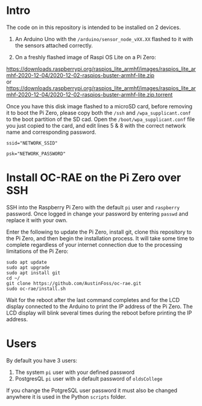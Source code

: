 # Intro
The code on in this repository is intended to be installed on 2 devices.  
1. An Arduino Uno with the `/arduino/sensor_node_vXX.XX` flashed to it with the sensors attached correctly.

2. On a freshly flashed image of Raspi OS Lite on a Pi Zero:  

https://downloads.raspberrypi.org/raspios_lite_armhf/images/raspios_lite_armhf-2020-12-04/2020-12-02-raspios-buster-armhf-lite.zip  
or  
https://downloads.raspberrypi.org/raspios_lite_armhf/images/raspios_lite_armhf-2020-12-04/2020-12-02-raspios-buster-armhf-lite.zip.torrent  

Once you have this disk image flashed to a microSD card, before removing it to boot the Pi Zero, please copy both the `/ssh` and `/wpa_supplicant.conf` to the boot partition of the SD cad. Open the `/boot/wpa_supplicant.conf` file you just copied to the card, and edit lines 5 & 8 with the correct network name and corresponding password.  

`ssid="NETWORK_SSID"`  

`psk="NETWORK_PASSWORD"`  

# Install OC-RAE on the Pi Zero over SSH

SSH into the Raspberry Pi Zero with the default `pi` user and `raspberry` password. Once logged in change your password by entering `passwd` and replace it with your own.  

Enter the following to update the Pi Zero, install git, clone this repository to the Pi Zero, and then begin the installation process. It will take some time to complete regardless of your internet connection due to the processing limitations of the Pi Zero:  

`sudo apt update`   
`sudo apt upgrade`   
`sudo apt install git`  
`cd ~/`  
`git clone https://github.com/AustinFoss/oc-rae.git`  
`sudo oc-rae/install.sh`  

Wait for the reboot after the last command completes and for the LCD display connected to the Arduino to print the IP address of the Pi Zero. The LCD display will blink several times during the reboot before printing the IP address.

# Users

By default you have 3 users:

1. The system `pi` user with your defined password  
2. PostgresQL `pi` user with a default password of `oldsCollege`  

If you change the PotgreSQL user password it must also be changed anywhere it is used in the Python `scripts` folder.

